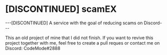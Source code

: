 # [DISCONTINUED] scamEX
---[DISCONTINUED] A service with the goal of reducing scams on Discord---


This an old project of mine that I did not finish. If you want to revive this project together with me, feel free to create a pull reques or contact me on Discord: CodeMode#2888
